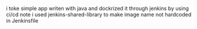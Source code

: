 i toke simple app writen with java and dockrized it through jenkins by using ci/cd
note i used jenkins-shared-library to make image name not hardcoded in Jenkinsfile
